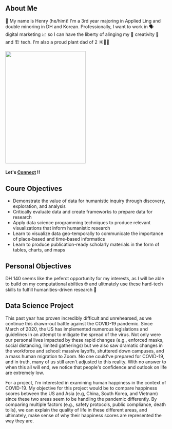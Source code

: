 ## About Me
👋 My name is Henry (he/him)! I'm a 3rd year majoring in Applied Ling and double minoring in DH and Korean. Professionally, I want to work in 🗣 digital marketing 📈 so I can have the liberty of alinging my 🎨 creativity 🤝 and 🏗 tech. I'm also a proud plant dad of 2 ☀️🌱🌿

<img src="https://user-images.githubusercontent.com/77145165/104112168-44f3b780-52a0-11eb-88b2-0724507146e5.JPG" width="250" height="350"/>

#### Let's [Connect](https://www.linkedin.com/in/hkhong/) ‼️

## Coure Objectives
* Demonstrate the value of data for humanistic inquiry through discovery, exploration, and analysis
* Critically evaluate data and create frameworks to prepare data for research
* Apply data science programming techniques to produce relevant visualizations that inform humanistic research
* Learn to visualize data geo-temporally to communicate the importance of place-based and time-based informatics
* Learn to produce publication-ready scholarly materials in the form of tables, charts, and maps

## Personal Objectives
DH 140 seems like the peferct opportunity for my interests, as I will be able to build on my computational abilties 🤓 and ulitmately use these hard-tech skills to fulfill humanities-driven research 🤔

## Data Science Project
This past year has proven incredibly difficult and unrehearsed, as we continue this drawn-out battle against the COVID-19 pandemic. Since March of 2020, the US has implemented numerous legislations and guidelines in an attempt to mitigate the spread of the virus. Not only were our personal lives impacted by these rapid changes (e.g., enforced masks, social distancing, limited gatherings) but we also saw dramatic changes in the workforce and school: massive layoffs, shuttered down campuses, and a mass human migration to Zoom. No one could've prepared for COVID-19, and in truth, many of us still aren't adjusted to this reality. With no answer to when this all will end, we notice that people's confidence and outlook on life are extremely low.

For a project, I'm interested in examining human happiness in the context of COVID-19. My objective for this project would be to compare happiness scores between the US and Asia (e.g, China, South Korea, and Vietnam) since these two areas seem to be handling the pandemic differently. By comparing multiple factors (e.g., safety protocols, public compliance, death tolls), we can explain the quality of life in these different areas, and ultimately, make sense of why their happiness scores are represented the way they are.

